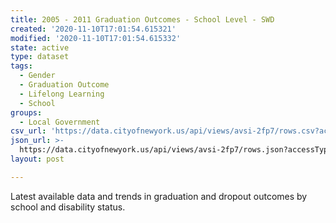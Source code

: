 ```yaml
---
title: 2005 - 2011 Graduation Outcomes - School Level - SWD
created: '2020-11-10T17:01:54.615321'
modified: '2020-11-10T17:01:54.615332'
state: active
type: dataset
tags:
  - Gender
  - Graduation Outcome
  - Lifelong Learning
  - School
groups:
  - Local Government
csv_url: 'https://data.cityofnewyork.us/api/views/avsi-2fp7/rows.csv?accessType=DOWNLOAD'
json_url: >-
  https://data.cityofnewyork.us/api/views/avsi-2fp7/rows.json?accessType=DOWNLOAD
layout: post

---
```

Latest available data and trends in graduation and dropout outcomes by school and disability status.
